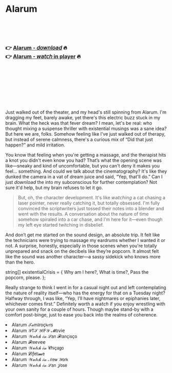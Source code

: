 <h1>Alarum</h1>

<br><br><br>

<h3>👉 <a href="https://Skylers-teratecma1983.github.io/nswdrgefgy/">Alarum - 𝘥𝘰𝘸𝘯𝘭𝘰𝘢𝘥</a> 🔥<br>
👉 <a href="https://Skylers-teratecma1983.github.io/nswdrgefgy/">Alarum - 𝘸𝘢𝘵𝘤𝘩 in player</a> 🔥
</h3>



<br><br><br><br><br><br><br>


Just walked out of the theater, and my head's still spinning from Alarum. I'm dragging my feet, barely awake, yet there's this electric buzz stuck in my brain. What the heck was that fever dream? I mean, let's be real: who thought mixing a suspense thriller with existential musings was a sane idea? But here we are, folks. Somehow feeling like I've just walked out of therapy, but instead of serene calmness, there's a curious mix of “Did that just happen?” and mild irritation. 

You know that feeling when you're getting a massage, and the therapist hits a knot you didn't even know you had? That’s what the opening scene was like—sneaky and kind of uncomfortable, but you can't deny it makes you feel... something. And could we talk about the cinematography? It's like they dunked the camera in a vat of dream juice and said, “Yep, that'll do.” Can I just 𝘥𝘰𝘸𝘯𝘭𝘰𝘢𝘥 the   into my subconscious for further contemplation? Not sure it'd help, but my brain refuses to let it go. 

> But, oh, the character development. It's like 𝘸𝘢𝘵𝘤𝘩𝘪𝘯𝘨 a cat chasing a laser pointer, never really catching it, but totally obsessed. I'm fully convinced the scriptwriters just tossed their notes into a blender and went with the results. A conversation about the nature of time somehow spiraled into a car chase, and I’m here for it—even though my left eye started twitching in disbelief. 

And don’t get me started on the sound design, an absolute trip. It felt like the technicians were trying to massage my eardrums whether I wanted it or not. A surprise, honestly, especially in those scenes when you're totally unprepared and snack on the decibels like they’re popcorn. It almost felt like the sound was another character—a sassy sidekick who knows more than the hero. 

string[] existentialCrisis = { Why am I here?, What is time?, Pass the popcorn, please. };

Really strange to think I went in for a casual night out and left contemplating the nature of reality itself—who has the energy for that on a Tuesday night? Halfway through, I was like, “Yep, I’ll have nightmares or epiphanies later, whichever comes first.” Definitely worth a 𝘸𝘢𝘵𝘤𝘩 if you enjoy wrestling with your own sanity for a couple of hours. Though maybe stand-by with a comfort   post-binge, just to ease you back into the realms of coherence.

<li>Alarum 𝒯𝒶𝗆𝗂𝗅𝗋𝗈ç𝗄𝑒𝗋𝗌</li>
<li>Alarum 𝒴𝖳𝒮 𝒴𝖨𝖥𝒴 𝓜𝗈ν𝗂𝖾</li>
<li>Alarum 𝒲𝒶𝓉𝒸𝒽 𝒾𝓃 𝒮𝖺𝗇 𝓕𝗋𝖺𝗇ç𝗂𝗌ç𝗈</li>
<li>Alarum 𝓕𝗋𝖾𝖾ν𝖾𝖾</li>
<li>Alarum 𝒲𝒶𝓉𝒸𝒽 𝒾𝓃 𝓒𝗁𝗂ç𝖺𝗀𝗈</li>
<li>Alarum 𝓛𝗂ƒ𝖾𝗍𝗂𝓶𝖾</li>
<li>Alarum 𝒲𝒶𝓉𝒸𝒽 𝒾𝓃 𝒩𝖾𝗐 𝒴𝗈𝗋𝗄</li>
<li>Alarum 𝒲𝒶𝓉𝒸𝒽 𝒾𝓃 𝒮𝖺𝗇 𝒥𝗈𝗌𝖾</li>
